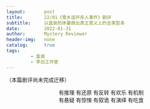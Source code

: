 ```yaml
---
layout:       post
title:        22/01《雪乡连环杀人事件》剧评
subtitle:     以盒装的体量做出真正意义上的全类型本
date:         2022-01-31
author:       Mystery Reviewer
header-img:   none
catalog:      true
tags:
         - 盒装
         - 李白工作室
---
```


（本篇剧评尚未完成迁移）

 <p style="text-align:center">有推理 有还原 有反转 有欢乐 有机制<br>有悬疑 有惊悚 有叙诡 有演绎 有吃食</p>
